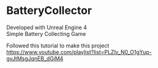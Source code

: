 # BatteryCollector

Developed with Unreal Engine 4   
Simple Battery Collecting Game   


Followed this tutorial to make this project
https://www.youtube.com/playlist?list=PLZlv_N0_O1gYup-gvJtMsgJqnEB_dGiM4
